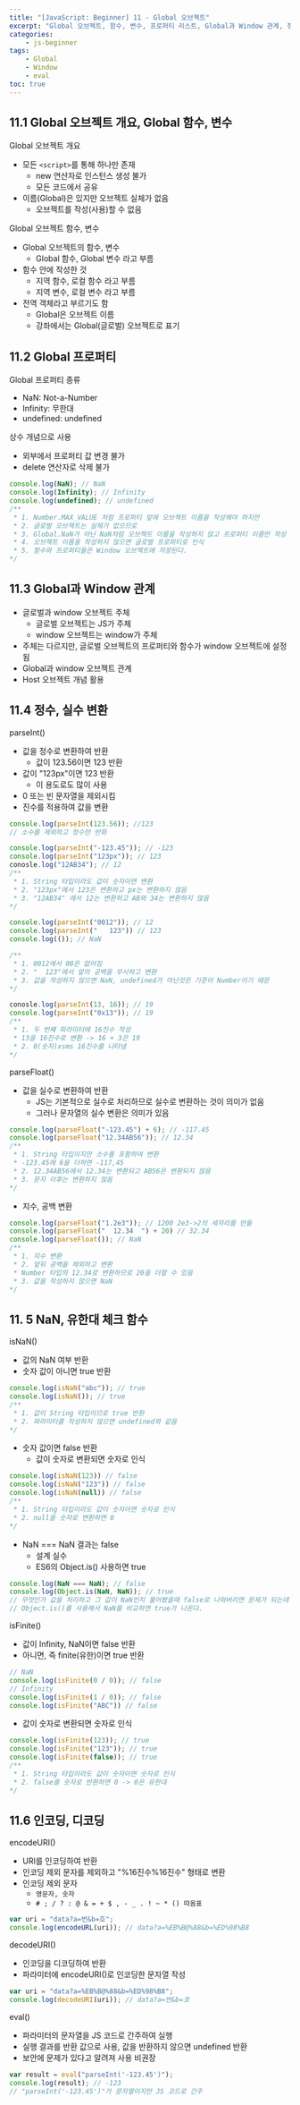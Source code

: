 ```yaml
--- 
title: "[JavaScript: Beginner] 11 - Global 오브젝트" 
excerpt: "Global 오브젝트, 함수, 변수, 프로퍼티 리스트, Global과 Window 관계, 정수, 실수 변환, NaN, 유한대 체크 함수, 인코딩, 디코딩, eval() 함수"
categories: 
    - js-beginner
tags: 
    - Global
    - Window
    - eval
toc: true
--- 
```

## 11.1 Global 오브젝트 개요, Global 함수, 변수

Global 오브젝트 개요
- 모든 `<script>`를 통해 하나만 존재
    - new 연산자로 인스턴스 생성 불가
    - 모든 코드에서 공유
- 이름(Global)은 있지만 오브젝트 실체가 없음
    - 오브젝트를 작성(사용)할 수 없음

Global 오브젝트 함수, 변수
- Global 오브젝트의 함수, 변수 
    - Global 함수, Global 변수 라고 부름
- 함수 안에 작성한 것
    - 지역 함수, 로컬 함수 라고 부름
    - 지역 변수, 로컬 변수 라고 부름
- 전역 객체라고 부르기도 함
    - Global은 오브젝트 이름
    - 강좌에서는 Global(글로벌) 오브젝트로 표기

## 11.2 Global 프로퍼티

Global 프로퍼티 종류
- NaN: Not-a-Number
- Infinity: 무한대
- undefined: undefined

상수 개념으로 사용
- 외부에서 프로퍼티 값 변경 불가
- delete 연산자로 삭제 불가

```javascript
console.log(NaN); // NaN
console.log(Infinity); // Infinity
console.log(undefined); // undefined
/**
 * 1. Number.MAX_VALUE 처럼 프로퍼티 앞에 오브젝트 이름을 작성해야 하지만
 * 2. 글로벌 오브젝트는 실체가 없으므로
 * 3. Global.NaN가 아닌 NaN처럼 오브젝트 이름을 작성하지 않고 프로퍼티 이름만 작성
 * 4. 오브젝트 이름을 작성하지 않으면 글로벌 프로퍼티로 인식
 * 5. 함수와 프로퍼티들은 Window 오브젝트에 저장된다.
*/
```

## 11.3 Global과 Window 관계

- 글로벌과 window 오브젝트 주체
    - 글로벌 오브젝트는 JS가 주체
    - window 오브젝트는 window가 주체
- 주체는 다르지만, 글로벌 오브젝트의 프로퍼티와 함수가 window 오브젝트에 설정됨
- Global과 window 오브젝트 관계
- Host 오브젝트 개념 활용

## 11.4 정수, 실수 변환

parseInt()
- 값을 정수로 변환하여 반환
    - 값이 123.56이면 123 반환
- 값이 "123px"이면 123 반환
    - 이 용도로도 많이 사용
- 0 또는 빈 문자열을 제외시킴
- 진수를 적용하여 값을 변환

```javascript
console.log(parseInt(123.56)); //123
// 소수를 제외하고 정수만 반화

console.log(parseInt("-123.45")); // -123
console.log(parseInt("123px")); // 123
conosle.log("12AB34"); // 12
/**
 * 1. String 타입이라도 값이 숫자이면 변환
 * 2. "123px"에서 123은 변환하고 px는 변환하지 않음
 * 3. "12AB34" 에서 12는 변환하고 AB와 34는 변환하지 않음
*/

console.log(parseInt("0012")); // 12
console.log(parseInt("   123")) // 123
console.log(()); // NaN

/**
 * 1. 0012에서 00은 없어짐
 * 2. "  123"에서 앞의 공백을 무시하고 변환
 * 3. 값을 작성하지 않으면 NaN, undefined가 아닌것은 기준이 Number이기 때문
*/

conosle.log(parseInt(13, 16)); // 19
console.log(parseInt("0x13")); // 19
/**
 * 1. 두 번째 파라미터에 16진수 작성
 * 13을 16진수로 변환 -> 16 + 3은 19
 * 2. 0(숫자)xsms 16진수를 나타냄
*/
```

parseFloat()
- 값을 실수로 변환하여 반환
    - JS는 기본적으로 실수로 처리하므로 실수로 변환하는 것이 의미가 없음
    - 그러나 문자열의 실수 변환은 의미가 있음

```javascript
console.log(parseFloat("-123.45") + 6); // -117.45
console.log(parseFloat("12.34AB56")); // 12.34
/**
 * 1. String 타입이지만 소수를 포함하여 변환
 * -123.45에 6을 더하면 -117,45
 * 2. 12.34AB56에서 12.34는 변환되고 AB56은 변환되지 않음
 * 3. 문자 이후는 변환하지 않음
*/
```

- 지수, 공백 변환

```javascript
console.log(parseFloat("1.2e3")); // 1200 2e3->2의 세자리를 만듦
console.log(parseFloat("  12.34  ") + 20) // 32.34
console.log(parseFloat()); // NaN
/**
 * 1. 지수 변환
 * 2. 앞뒤 공백을 제외하고 변환
 * Number 타입의 12.34로 변환하므로 20을 더할 수 있음
 * 3. 값을 작성하지 않으면 NaN
*/
```

## 11. 5 NaN, 유한대 체크 함수

isNaN()
- 값의 NaN 여부 반환
- 숫자 값이 아니면 true 반환

```javascript
console.log(isNaN("abc")); // true
console.log(isNaN()); // true
/**
 * 1. 값이 String 타입이므로 true 반환
 * 2. 파라미터를 작성하지 않으면 undefined와 같음
*/
```

- 숫자 값이면 false 반환
    - 값이 숫자로 변환되면 숫자로 인식

```javascript
console.log(isNaN(123)) // false
console.log(isNaN("123")) // false
console.log(isNaN(null)) // false
/**
 * 1. String 타입이라도 값이 숫자이면 숫자로 인식
 * 2. null을 숫자로 변환하면 0
*/
```

- NaN === NaN 결과는 false
    - 설계 실수
    - ES6의 Object.is() 사용하면 true

```javascript
console.log(NaN === NaN); // false
console.log(Object.is(NaN, NaN)); // true
// 무엇인가 값을 처리하고 그 값이 NaN인지 물어봤을때 false로 나와버리면 문제가 되는데
// Object.is()를 사용해서 NaN를 비교하면 true가 나온다.
```

isFinite()
- 값이 Infinity, NaN이면 false 반환
- 아니면, 즉 finite(유한)이면 true 반환

```javascript
// NaN
console.log(isFinite(0 / 0)); // false
// Infinity
console.log(isFinite(1 / 0)); // false
console.log(isFinite("ABC")) // false
```

- 값이 숫자로 변환되면 숫자로 인식

```javascript
console.log(isFinite(123)); // true
console.log(isFinite("123")); // true
console.log(isFinite(false)); // true
/**
 * 1. String 타입이라도 값이 숫자이면 숫자로 인식
 * 2. false를 숫자로 반환하면 0 -> 0은 유한대
*/
```

## 11.6 인코딩, 디코딩

encodeURI()
- URI를 인코딩하여 반환
- 인코딩 제외 문자를 제외하고 "%16진수%16진수" 형태로 변환
- 인코딩 제외 문자
    - `영문자, 숫자`
    - `# ; / ? : @ & = + $ , - _ . ! ~ * () 따옴표`

```javascript
var uri = "data?a=번&b=호";
console.log(encodeURL(uri)); // data?a=%EB%B@%88&b=%ED%98%B8
```

decodeURI()
- 인코딩을 디코딩하여 반환
- 파라미터에 encodeURI()로 인코딩한 문자열 작성

```javascript
var uri = "data?a=%EB%B@%88&b=%ED%98%B8";
console.log(decodeURI(uri)); // data?a=번&b=호
```

eval()
- 파라미터의 문자열을 JS 코드로 간주하여 실행
- 실행 결과를 반환 값으로 사용, 값을 반환하지 않으면 undefined 반환
- 보안에 문제가 있다고 알려져 사용 비권장

```javascript
var result = eval("parseInt('-123.45')");
console.log(result); // -123
// "parseInt('-123.45')"가 문자열이지만 JS 코드로 간주
```
